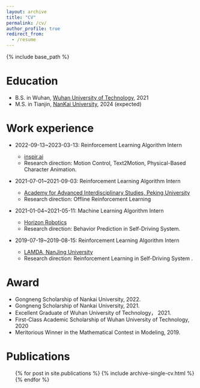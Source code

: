 ```yaml
---
layout: archive
title: "CV"
permalink: /cv/
author_profile: true
redirect_from:
  - /resume
---
```


{% include base_path %}

Education
======
* B.S. in Wuhan, [Wuhan University of Technology](http://english.whut.edu.cn/), 2021
* M.S. in Tianjin, [NanKai University](https://en.nankai.edu.cn/), 2024
(expected)

Work experience
======
* 2022-09-13~2023-03-13: Reinforcement Learning Algorithm Intern
  * [inspir.ai](https://www.inspirai.com/)
  * Research direction: Motion Control, Text2Motion, Physical-Based Character Animation.

* 2021-07-01~2021-09-03: Reinforcement Learning Algorithm Intern
  * [Academy for Advanced Interdisciplinary Studies, Peking University](http://www.aais.pku.edu.cn/en/)
  * Research direction: Offline Reinforcement Learning

* 2021-01-04~2021-05-11: Machine Learning Algorithm Intern
  * [Horizon Robotics](https://en.horizon.ai/)
  * Research direction: Behavior Prediction in Self-Driving System.

* 2019-07-19~2019-08-15: Reinforcement Learning Algorithm Intern
  * [LAMDA, NanJing University](http://www.lamda.nju.edu.cn/MainPage.ashx)
  * Research direction: Reinforcement Learning in Self-Driving System .


Award
======
* Gongneng Scholarship of Nankai University, 2022.
* Gongneng Scholarship of Nankai University, 2021.
* Excellent Graduate of Wuhan University of Technology， 2021.
* First-Class Academic Scholarship of Wuhan University of Technology, 2020
* Meritorious Winner in the Mathematical Contest in Modeling, 2019.

Publications
======
  <ul>{% for post in site.publications %}
    {% include archive-single-cv.html %}
  {% endfor %}</ul>
  

  
<!-- Service and leadership
======
* Currently signed in to 43 different slack teams -->
